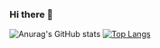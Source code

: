 ### Hi there 👋

<!--
**Glairly/Glairly** is a ✨ _special_ ✨ repository because its `README.md` (this file) appears on your GitHub profile.

Here are some ideas to get you started:

- 🔭 I’m currently working on ...
- 🌱 I’m currently learning ...
- 👯 I’m looking to collaborate on ...
- 🤔 I’m looking for help with ...
- 💬 Ask me about ...
- 📫 How to reach me: ...
- 😄 Pronouns: ...
- ⚡ Fun fact: ...
-->
![Anurag's GitHub stats](https://github-readme-stats.vercel.app/api?username=Glairly&show_icons=true&theme=radical)
[![Top Langs](https://github-readme-stats.vercel.app/api/top-langs/?username=Glairly&layout=compact)](https://github.com/anuraghazra/github-readme-stats)
